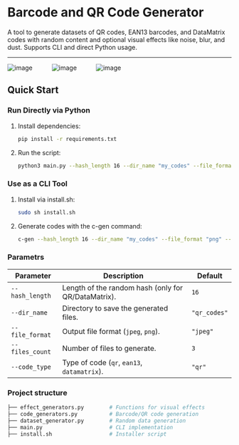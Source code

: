 # Barcode and QR Code Generator

A tool to generate datasets of QR codes, EAN13 barcodes, and DataMatrix codes with random content and optional visual effects like noise, blur, and dust. Supports CLI and direct Python usage.

---
![image](https://github.com/user-attachments/assets/3c729553-a37d-4012-a551-be74defc4b76) &nbsp;&nbsp;&nbsp;&nbsp;&nbsp;&nbsp;&nbsp;&nbsp;&nbsp; 
![image](https://github.com/user-attachments/assets/cd63c194-d163-4d34-aca8-8f8ab9340f90) &nbsp;&nbsp;&nbsp;&nbsp;&nbsp;&nbsp;&nbsp;&nbsp;&nbsp; 
![image](https://github.com/user-attachments/assets/089676dd-c9c4-4615-844f-e9678c044487)





## Quick Start

### Run Directly via Python
1. Install dependencies:
   ```bash
   pip install -r requirements.txt
   ```
2. Run the script:
   ```bash
   python3 main.py --hash_length 16 --dir_name "my_codes" --file_format "png" --files_count 5 --code_type "qr"
   ```
### Use as a CLI Tool
1. Install via install.sh:
   ```bash
   sudo sh install.sh
   ```
2. Generate codes with the c-gen command:
   ```bash
   c-gen --hash_length 16 --dir_name "my_codes" --file_format "png" --files_count 5 --code_type "ean13"
   ```

### Parametrs
| Parameter         | Description                                            | Default       |
|-------------------|--------------------------------------------------------|---------------|
| `--hash_length`   | Length of the random hash (only for QR/DataMatrix).    | `16`          |
| `--dir_name`      | Directory to save the generated files.                 | `"qr_codes"`  |
| `--file_format`   | Output file format (`jpeg`, `png`).                    | `"jpeg"`      |
| `--files_count`   | Number of files to generate.                           | `3`           |
| `--code_type`     | Type of code (`qr`, `ean13`, `datamatrix`).            | `"qr"`        |


### Project structure
```bash
├── effect_generators.py        # Functions for visual effects
├── code_generators.py          # Barcode/QR code generation
├── dataset_generator.py        # Random data generation
├── main.py                     # CLI implementation
├── install.sh                  # Installer script
```
